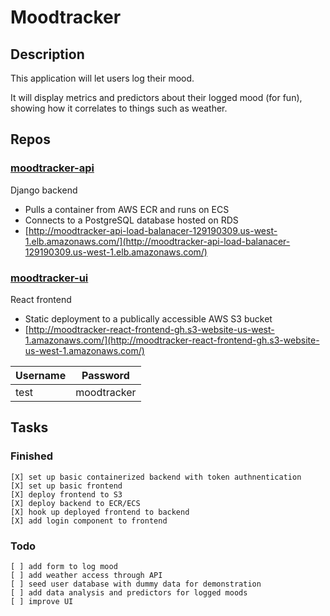 # Moodtracker

## Description

This application will let users log their mood.

It will display metrics and predictors about their logged mood (for fun), showing how
it correlates to things such as weather.

## Repos

### [moodtracker-api](https://github.com/rossmassey-moodtracker/moodtracker-api)

Django backend
- Pulls a container from AWS ECR and runs on ECS
- Connects to a PostgreSQL database hosted on RDS
- [http://moodtracker-api-load-balanacer-129190309.us-west-1.elb.amazonaws.com/](http://moodtracker-api-load-balanacer-129190309.us-west-1.elb.amazonaws.com/)

### [moodtracker-ui](https://github.com/rossmassey-moodtracker/moodtracker-ui)

React frontend
- Static deployment to a publically accessible AWS S3 bucket
- [http://moodtracker-react-frontend-gh.s3-website-us-west-1.amazonaws.com/](http://moodtracker-react-frontend-gh.s3-website-us-west-1.amazonaws.com/)

| Username | Password |
| --- | --- |
| test | moodtracker |

## Tasks

### Finished
```
[X] set up basic containerized backend with token authnentication
[X] set up basic frontend
[X] deploy frontend to S3
[X] deploy backend to ECR/ECS
[X] hook up deployed frontend to backend
[X] add login component to frontend
```
### Todo
```
[ ] add form to log mood
[ ] add weather access through API
[ ] seed user database with dummy data for demonstration
[ ] add data analysis and predictors for logged moods
[ ] improve UI
```

